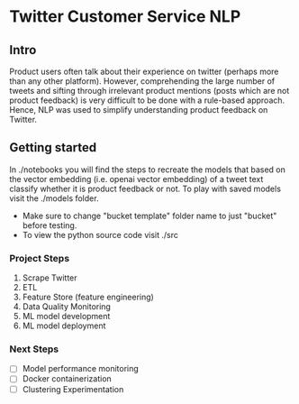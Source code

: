 # Twitter Customer Service NLP
## Intro
Product users often talk about their experience on twitter (perhaps more than any other platform). However, comprehending the large number of tweets and sifting through irrelevant product mentions (posts which are not product feedback) is very difficult to be done with a rule-based approach. Hence, NLP was used to simplify understanding product feedback on Twitter.
## Getting started
In ./notebooks you will find the steps to recreate the models that based on the vector embedding (i.e. openai vector embedding) of a tweet text classify whether it is product feedback or not. To play with saved models visit the ./models folder. 
* Make sure to change "bucket template" folder name to just "bucket" before testing.
* To view the python source code visit ./src
### Project Steps
1. Scrape Twitter
2. ETL
3. Feature Store (feature engineering)
4. Data Quality Monitoring
5. ML model development
6. ML model deployment
### Next Steps
- [ ] Model performance monitoring
- [ ] Docker containerization
- [ ] Clustering Experimentation
